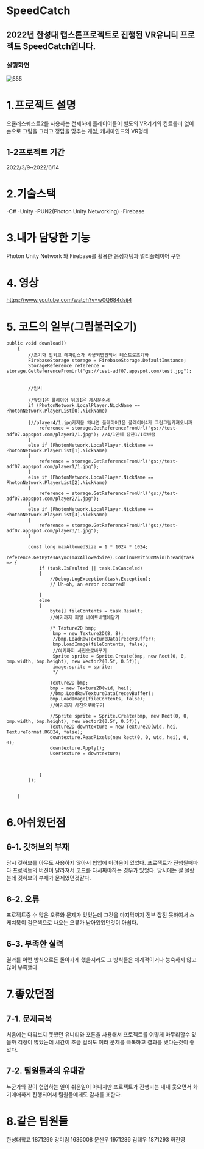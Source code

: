 # SpeedCatch

## 2022년 한성대 캡스톤프로젝트로 진행된 VR유니티 프로젝트 SpeedCatch입니다.

### 실행화면
![555](https://github.com/GongDaeTaewoo/SpeedCatch/assets/89184708/543fff44-4389-48fa-bfc1-f17bfc78ac50)

# 1.프로젝트 설명
오큘러스퀘스트2를 사용하는 전제하에 플레이어들이 별도의 VR기기의 컨트롤러 없이 손으로 그림을 그리고 정답을 맞추는 게임, 캐치마인드의 VR형태
## 1-2프로젝트 기간
2022/3/9~2022/6/14
# 2.기술스택
-C#
-Unity
-PUN2(Photon Unity Networking)
-Firebase

# 3.내가 담당한 기능
Photon Unity Network 와 Firebase를 활용한 음성채팅과
멀티플레이어 구현

# 4. 영상
https://www.youtube.com/watch?v=w0Q684dsij4

# 5. 코드의 일부(그림불러오기)
```
public void download()
    {
        //초기화 안되고 레퍼런스가 사용되면안되서 테스트로초기화
        FirebaseStorage storage = FirebaseStorage.DefaultInstance;
        StorageReference reference = storage.GetReferenceFromUrl("gs://test-adf07.appspot.com/test.jpg");


        //임시

        //앞의1은 플레이어 뒤의1은 제시문순서
        if (PhotonNetwork.LocalPlayer.NickName == PhotonNetwork.PlayerList[0].NickName)
        
        {//player4/1.jpg가져옴 왜냐면 플레이어1은 플레이어4가 그린그림가져오니까
            reference = storage.GetReferenceFromUrl("gs://test-adf07.appspot.com/player1/1.jpg"); //4/1인데 잠깐1/1로바꿈
        }
        else if (PhotonNetwork.LocalPlayer.NickName == PhotonNetwork.PlayerList[1].NickName)
        {
            reference = storage.GetReferenceFromUrl("gs://test-adf07.appspot.com/player1/1.jpg");
        }
        else if (PhotonNetwork.LocalPlayer.NickName == PhotonNetwork.PlayerList[2].NickName)
        {
            reference = storage.GetReferenceFromUrl("gs://test-adf07.appspot.com/player2/1.jpg");
        }
        else if (PhotonNetwork.LocalPlayer.NickName == PhotonNetwork.PlayerList[3].NickName)
        {
            reference = storage.GetReferenceFromUrl("gs://test-adf07.appspot.com/player3/1.jpg");
        }

        const long maxAllowedSize = 1 * 1024 * 1024;
        reference.GetBytesAsync(maxAllowedSize).ContinueWithOnMainThread(task => {
            if (task.IsFaulted || task.IsCanceled)
            {
                //Debug.LogException(task.Exception);
                // Uh-oh, an error occurred!

            }
            else
            {
                byte[] fileContents = task.Result;
                //여기까지 파일 바이트배열에담기

                /* Texture2D bmp;
                 bmp = new Texture2D(8, 8);
                 //bmp.LoadRawTextureData(recevBuffer);
                 bmp.LoadImage(fileContents, false);
                 //여기까지 사진으로바꾸기
                 Sprite sprite = Sprite.Create(bmp, new Rect(0, 0, bmp.width, bmp.height), new Vector2(0.5f, 0.5f));
                 image.sprite = sprite;
                 */

                Texture2D bmp;
                bmp = new Texture2D(wid, hei);
                //bmp.LoadRawTextureData(recevBuffer);
                bmp.LoadImage(fileContents, false);
                //여기까지 사진으로바꾸기

                //Sprite sprite = Sprite.Create(bmp, new Rect(0, 0, bmp.width, bmp.height), new Vector2(0.5f, 0.5f));
                Texture2D downtexture = new Texture2D(wid, hei, TextureFormat.RGB24, false);
                downtexture.ReadPixels(new Rect(0, 0, wid, hei), 0, 0);
                downtexture.Apply();
                Usertexture = downtexture;



            }
        });


    }
```

# 6.아쉬웠던점
## 6-1. 깃허브의 부재
당시 깃허브를 아무도 사용하지 않아서 협업에 어려움이 있었다. 
프로젝트가 진행될때마다 프로젝트의 버젼이 달라져서 코드를 다시짜야하는 경우가 있었다. 당시에는 잘 몰랐는데 깃허브의 부재가 문제였던것같다.
## 6-2. 오류
프로젝트중 수 많은 오류와 문제가 있었는데 그것을 마지막까지 전부 잡진 못하여서 스케치북이 검은색으로 나오는 오류가 남아있었던것이 아쉽다.
## 6-3. 부족한 실력
결과를 어떤 방식으로든 돌아가게 했을지라도 그 방식들은 체계적이거나 능숙하지 않고 많이 부족했다.

# 7.좋았던점
## 7-1. 문제극복
처음에는 다뤄보지 못했던 유니티와 포톤을 사용해서 프로젝트를 어떻게 마무리할수 있을까 걱정이 많았는데 시간이 조금 걸려도 여러 문제를 극복하고 결과를 냈다는것이 좋았다.
## 7-2. 팀원들과의 유대감
누군가와 같이 협업하는 일이 쉬운일이 아니지만 프로젝트가 진행되는 내내 
웃으면서 화기애애하게 진행되어서 팀원들에게도 감사를 표한다.
# 8.같은 팀원들
한성대학교
1871299 강미림
1636008 문신우
1971286 김태우
1871293 허진영
